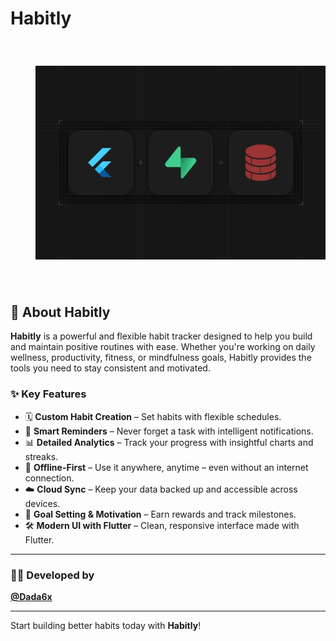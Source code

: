 # Habitly 

<div align="center" style="padding: 20px;">
  <img src="readmeImages/flutter-offline-first.webp" alt="Made with Flutter" style="max-width: 100%; padding: 20px; border-radius: 20px;" />
</div>

## 🌱 About Habitly

**Habitly** is a powerful and flexible habit tracker designed to help you build and maintain positive routines with ease. Whether you're working on daily wellness, productivity, fitness, or mindfulness goals, Habitly provides the tools you need to stay consistent and motivated.

### ✨ Key Features

- 🗓️ **Custom Habit Creation** – Set habits with flexible schedules.
- 🔔 **Smart Reminders** – Never forget a task with intelligent notifications.
- 📊 **Detailed Analytics** – Track your progress with insightful charts and streaks.
- 📶 **Offline-First** – Use it anywhere, anytime – even without an internet connection.
- ☁️ **Cloud Sync** – Keep your data backed up and accessible across devices.
- 🎯 **Goal Setting & Motivation** – Earn rewards and track milestones.
- 🛠️ **Modern UI with Flutter** – Clean, responsive interface made with Flutter.

---

### 👨‍💻 Developed by

[**@Dada6x**](https://github.com/Dada6x)



---

Start building better habits today with **Habitly**!